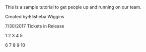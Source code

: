  This is a sample tutorial to get people up and running on our team. 


Created by:Elisheba Wiggins

7/30/2017
Tickets in Release

1
2
3
4
5

6
7
8
9
10
